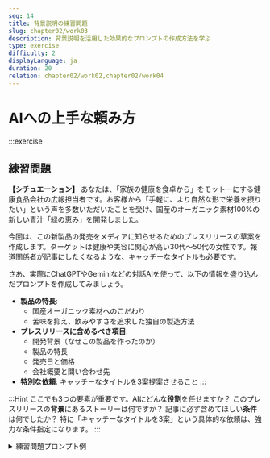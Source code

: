 ```yaml
---
seq: 14
title: 背景説明の練習問題
slug: chapter02/work03
description: 背景説明を活用した効果的なプロンプトの作成方法を学ぶ
type: exercise
difficulty: 2
displayLanguage: ja
duration: 20
relation: chapter02/work02,chapter02/work04
---
```

# AIへの上手な頼み方
:::exercise

## 練習問題

**【シチュエーション】**
あなたは、「家族の健康を食卓から」をモットーにする健康食品会社の広報担当者です。お客様から「手軽に、より自然な形で栄養を摂りたい」という声を多数いただいたことを受け、国産のオーガニック素材100%の新しい青汁「緑の恵み」を開発しました。

今回は、この新製品の発売をメディアに知らせるためのプレスリリースの草案を作成します。ターゲットは健康や美容に関心が高い30代〜50代の女性です。報道関係者が記事にしたくなるような、キャッチーなタイトルも必要です。

さあ、実際にChatGPTやGeminiなどの対話AIを使って、以下の情報を盛り込んだプロンプトを作成してみましょう。
* **製品の特長**:
    * 国産オーガニック素材へのこだわり
    * 苦味を抑え、飲みやすさを追求した独自の製造方法
* **プレスリリースに含めるべき項目**:
    * 開発背景（なぜこの製品を作ったのか）
    * 製品の特長
    * 発売日と価格
    * 会社概要と問い合わせ先
* **特別な依頼**: キャッチーなタイトルを3案提案させること
:::


:::Hint
ここでも3つの要素が重要です。AIにどんな**役割**を任せますか？ このプレスリリースの**背景**にあるストーリーは何ですか？ 記事に必ず含めてほしい**条件**は何でしたか？ 特に「キャッチーなタイトルを3案」という具体的な依頼は、強力な条件指定になります。
:::

<details><summary>練習問題プロンプト例</summary>

```
# 役割
あなたは、食品・健康業界のトレンドに詳しい、経験豊富なPRプランナーです。

# 背景
当社は「家族の健康を食卓から」をモッ トーに、安全・安心な食品を提供してきました。近年、健康志向の高まりとともに、お客様からはより手軽に、より自然な形で栄養を摂取したいという声を多数いただいておりました。その声に応えるため、この度、契約農家が栽培した国産オーガニック素材100%の新しい青汁「緑の恵み」を開発し、発売することになりました。

# 条件
- ターゲットは、健康や美容に関心が高い30代〜50代の女性です。
- 報道関係者が記事にしたくなるような、キャッチーなタイトルを3案提案してください。
- 以下の要素を必ず含めてください。
  - 開発背景: なぜこの製品を作ったのか
  - 製品の特長: 国産オーガニック素材へのこだわり、独自の製造方法、味や飲みやすさ
  - 発売日と価格
  - 会社概要と問い合わせ先

上記の役割、背景、条件をすべて満たす、メディア向けのプレスリリースの草案を作成してください。
```

## 練習問題AI回答出力例

（AIによる回答のイメージ）

**【プレスリリース】**

**タイトル案:**
1.  もう我慢しない！ゴクゴク飲める、国産オーガニック青汁「緑の恵み」本日発売
2.  契約農家の愛情たっぷり。家族の健康を支える"飲むサラダ"、「緑の恵み」誕生
3.  多忙な毎日を送るあなたへ。たった1杯で始める、国産素材100%のインナーケア

**報道関係者各位**

**株式会社（会社名）**
**2025年XX月XX日**

**ゴクゴク飲める、国産オーガニック素材100%の青汁「緑の恵み」を新発売**
**〜契約農家が育てた大麦若葉とケールで、手軽に始めるインナーケア〜**

...
（以下、開発背景、製品特長、発売日などが続く）


:::note
お疲れ様でした。これで最初のワークは終了です。
次のワークでは、AIの得意・不得意や、注意すべき点について学んでいきましょう。
:::
